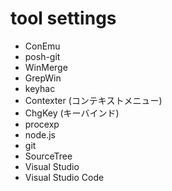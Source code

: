 # tool settings

- ConEmu
- posh-git
- WinMerge
- GrepWin
- keyhac
- Contexter (コンテキストメニュー)
- ChgKey (キーバインド)
- procexp
- node.js
- git
- SourceTree
- Visual Studio
- Visual Studio Code

